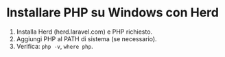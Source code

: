 # Installare PHP su Windows con Herd
1. Installa Herd (herd.laravel.com) e PHP richiesto.
2. Aggiungi PHP al PATH di sistema (se necessario).
3. Verifica: `php -v`, `where php`.
